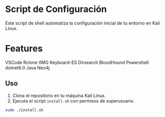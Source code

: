 # Script de Configuración
Este script de shell automatiza la configuración inicial de tu entorno en Kali Linux.

# Features
VSCode Rclone tIMG Keyboard-ES Dirsearch BloodHound Powershell dotnet6.0 Java Neo4j

## Uso
1. Clona el repositorio en tu máquina Kali Linux.
2. Ejecuta el script `install.sh` con permisos de superusuario.

```bash
sudo ./install.sh

